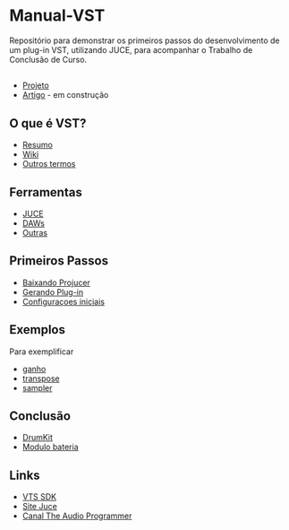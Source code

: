 # Manual-VST
Repositório para demonstrar os primeiros passos do desenvolvimento de um plug-in VST, utilizando JUCE, para acompanhar o Trabalho de Conclusão de Curso.

## 
  * [Projeto](https://github.com/RodrigoSOS/Manual-VST/blob/main/Projeto%20TCC%20Rodrigo%20Lopes%20da%20Silva.pdf)
  * [Artigo](#) - em construção

## O que é VST?
  * [Resumo](#)
  * [Wiki](https://en.wikipedia.org/wiki/Virtual_Studio_Technology)
  * [Outros termos](#)

## Ferramentas
  * [JUCE]()
  * [DAWs]()
  * [Outras]()

## Primeiros Passos
  * [Baixando Projucer](#)
  * [Gerando Plug-in](#)
  * [Configuraçoes iniciais](#)

## Exemplos
  Para exemplificar 
  * [ganho](#)
  * [transpose](#)
  * [sampler](#)

## Conclusão
  * [DrumKit](#)
  * [Modulo bateria](#)

## Links
  * [VTS SDK](https://new.steinberg.net/developers/)
  * [Site Juce](https://juce.com/)
  * [Canal The Audio Programmer](https://www.youtube.com/channel/UCpKb02FsH4WH4X_2xhIoJ1A?pbjreload=102)
